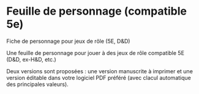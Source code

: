 # Feuille de personnage (compatible 5e)
Fiche de personnage pour jeux de rôle (5E, D&amp;D)

Une feuille de personnage pour jouer à des jeux de rôle compatible 5E (D&D, ex-H&D, etc.)

Deux versions sont proposées : une version manuscrite à imprimer et une version éditable dans votre logiciel PDF préféré (avec clacul automatique des principales valeurs).
